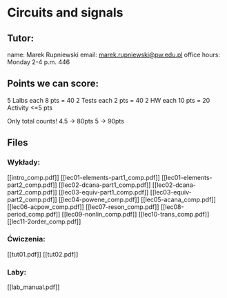 # Circuits and signals

## Tutor:
name: Marek Rupniewski
email: marek.rupniewski@pw.edu.pl
office hours: Monday 2-4 p.m. 446

## Points we can score:
5 Lalbs each 8 pts = 40
2 Tests each 2 pts = 40 
2 HW each 10 pts = 20
Activity <=5 pts

Only total counts!
4.5 -> 80pts
5 -> 90pts

## Files
### Wykłady:
[[intro_comp.pdf]]
[[lec01-elements-part1_comp.pdf]]
[[lec01-elements-part2_comp.pdf]]
[[lec02-dcana-part1_comp.pdf]]
[[lec02-dcana-part2_comp.pdf]]
[[lec03-equiv-part1_comp.pdf]]
[[lec03-equiv-part2_comp.pdf]]
[[lec04-powene_comp.pdf]]
[[lec05-acana_comp.pdf]]
[[lec06-acpow_comp.pdf]]
[[lec07-reson_comp.pdf]]
[[lec08-period_comp.pdf]]
[[lec09-nonlin_comp.pdf]]
[[lec10-trans_comp.pdf]]
[[lec11-2order_comp.pdf]]

### Ćwiczenia:
[[tut01.pdf]]
[[tut02.pdf]]

### Laby:
[[lab_manual.pdf]]

